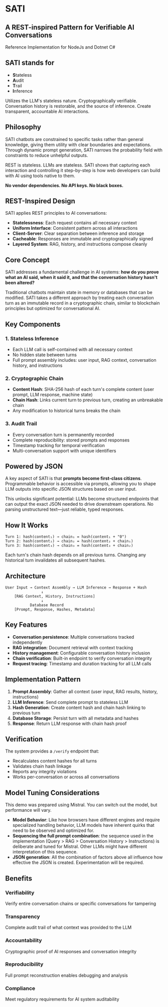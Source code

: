 # SATI 
## A REST-inspired Pattern for Verifiable AI Conversations
Reference Implementation for NodeJs and Dotnet C#

## **SATI** stands for 
- **S**tateless  
- **A**udit    
- **T**rail  
- **I**nference 

Utilizes the LLM's stateless nature. Cryptographically verifiable. Conversation history is restorable, and the source of inference. Create transparent, accountable AI interactions.

## Philosophy
SATI chatbots are constrained to specific tasks rather than general knowledge, giving them utility with clear boundaries and expectations. Through dynamic prompt generation, SATI narrows the probability field with constraints to reduce unhelpful outputs.

REST is stateless. LLMs are stateless. SATI shows that capturing each interaction and controlling it step-by-step is how web developers can build with AI using tools native to them.

**No vendor dependencies. No API keys. No black boxes.**

## REST-Inspired Design
SATI applies REST principles to AI conversations:
- **Statelessness**: Each request contains all necessary context
- **Uniform Interface**: Consistent pattern across all interactions  
- **Client-Server**: Clear separation between inference and storage
- **Cacheable**: Responses are immutable and cryptographically signed
- **Layered System**: RAG, history, and instructions compose cleanly

## Core Concept

SATI addresses a fundamental challenge in AI systems: **how do you prove what an AI said, when it said it, and that the conversation history hasn't been altered?**

Traditional chatbots maintain state in memory or databases that can be modified. SATI takes a different approach by treating each conversation turn as an immutable record in a cryptographic chain, similar to blockchain principles but optimized for conversational AI.

## Key Components

### 1. **Stateless Inference**
- Each LLM call is self-contained with all necessary context
- No hidden state between turns
- Full prompt assembly includes: user input, RAG context, conversation history, and instructions

### 2. **Cryptographic Chain**
- **Content Hash**: SHA-256 hash of each turn's complete content (user prompt, LLM response, machine state)
- **Chain Hash**: Links current turn to previous turn, creating an unbreakable chain
- Any modification to historical turns breaks the chain

### 3. **Audit Trail**
- Every conversation turn is permanently recorded
- Complete reproducibility: stored prompts and responses
- Timestamp tracking for temporal verification
- Multi-conversation support with unique identifiers

## Powered by JSON

A key aspect of SATI is that **prompts become first-class citizens**. Programmable behavior is accessible via prompts, allowing you to shape LLM outputs into specific JSON structures based on user input.

This unlocks significant potential: LLMs become structured endpoints that can output the exact JSON needed to drive downstream operations. No parsing unstructured text—just reliable, typed responses.

## How It Works

```
Turn 1: hash(content₁) → chain₁ = hash(content₁ + "0")
Turn 2: hash(content₂) → chain₂ = hash(content₂ + chain₁)
Turn 3: hash(content₃) → chain₃ = hash(content₃ + chain₂)
```

Each turn's chain hash depends on all previous turns. Changing any historical turn invalidates all subsequent hashes.

## Architecture

```
User Input → Context Assembly → LLM Inference → Response + Hash
                ↓
    [RAG Context, History, Instructions]
                ↓
           Database Record
    [Prompt, Response, Hashes, Metadata]
```


## Key Features

- **Conversation persistence**: Multiple conversations tracked independently
- **RAG integration**: Document retrieval with context tracking
- **History management**: Configurable conversation history inclusion
- **Chain verification**: Built-in endpoint to verify conversation integrity
- **Request tracing**: Timestamp and duration tracking for all LLM calls

## Implementation Pattern

1. **Prompt Assembly**: Gather all context (user input, RAG results, history, instructions)
2. **LLM Inference**: Send complete prompt to stateless LLM
3. **Hash Generation**: Create content hash and chain hash linking to previous turn
4. **Database Storage**: Persist turn with all metadata and hashes
5. **Response**: Return LLM response with chain hash proof

## Verification

The system provides a `/verify` endpoint that:
- Recalculates content hashes for all turns
- Validates chain hash linkage
- Reports any integrity violations
- Works per-conversation or across all conversations

## Model Tuning Considerations
This demo was prepared using Mistral. You can switch out the model, but performance will vary.

- **Model Behavior**: Like how browsers have different engines and require specialized handling behavior, LLM models have inherent quirks that need to be observed and optimized for.
- **Sequencing the full prompt combination**: the sequence used in the implementation (Query > RAG > Conversation History > Instructions) is deliberate and tuned for Mistral. Other LLMs might have different  interpretation of this sequence.
- **JSON generation**: All the combination of factors above all influence how effective the JSON is created. Experimentation will be required.

## Benefits

### **Verifiability**
Verify entire conversation chains or specific conversations for tampering

### **Transparency**
Complete audit trail of what context was provided to the LLM

### **Accountability**
Cryptographic proof of AI responses and conversation integrity

### **Reproducibility**
Full prompt reconstruction enables debugging and analysis

### **Compliance**
Meet regulatory requirements for AI system auditability

